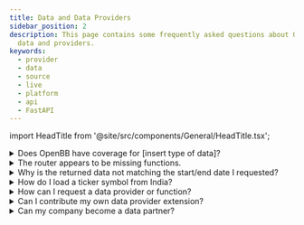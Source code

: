 ```yaml
---
title: Data and Data Providers
sidebar_position: 2
description: This page contains some frequently asked questions about OpenBB
  data and providers.
keywords:
  - provider
  - data
  - source
  - live
  - platform
  - api
  - FastAPI
---
```


import HeadTitle from '@site/src/components/General/HeadTitle.tsx';

<HeadTitle title="Data Providers FAQ - FAQs | OpenBB Platform Docs" />

<details>
<summary mdxType="summary">Does OpenBB have coverage for [insert type of data]?</summary>

Equity market coverage will vary by provider and subscription status with them. It is common for free tiers to be US-listings only.

You can find all data models [here](/platform/data_models), or the [Reference](/platform/reference) page of endpoints. If the type of data you are looking for is not listed there, send us a [feature request](https://openbb.co/request-a-feature) telling us about your use case.

</details>

<details>
<summary mdxType="summary">The router appears to be missing functions.</summary>

The router populates itself from the installed extensions. For example, if the Technical Analysis extension is not installed, the `obb.technical` router path will not be present.

The same applies to data extensions. If a provider module is not installed, it will not be displayed as a choice.

If you have just installed a new extension, the Python interface may need to be rebuilt. This can be triggered manually with:

```python
import openbb
openbb.build()
exit()
```

:::tip
Install all toolkits and data providers with:

```bash
pip install "openbb[all]"
```

or by cloning the GitHub repo, from the `/openbb_platform/` folder:

```bash
python dev_install.py -e
```

The nightly PyPI distribution is another way to install everything, and to be on the bleeding edge of development:

```bashe
pip install openbb-nightly
```

:::

</details>

<details>
<summary mdxType="summary">Why is the returned data not matching the start/end date I requested?</summary>

The provider may not have data from the requested period, in which case the data will be what they return. For example, `provider='yfinance'` at one-minute intervals will not return beyond one week ago.

Another reason could be the data entitlements of your API key. Check the provider's website to know what data coverage to expect. If there is technical problem with a provider or function, please check [GitHub](https://github.com/OpenBB-finance/OpenBBTerminal/issues/new/choose) and raise an issue if one does not already exist. Or, send us an [email](mailto:support@openbb.co) with the details, your system configuration, the syntax used, and any error messages that are raised.

</details>

<details>
<summary mdxType="summary">How do I load a ticker symbol from India?</summary>

Ticker symbols listed on exchanges outside of the US will have a suffix attached, for example, Rico Auto Industries Limited:

```python
from openbb import obb
data = obb.equity.price.historical("ricoauto.ns", provider="fmp")
```

The precise naming convention will differ by source, it's best to reference each source's own documentation for conventions.

</details>

<details>
<summary mdxType="summary">How can I request a data provider or function?</summary>

Please [request a feature](https://openbb.co/request-a-feature), tell us about your use case.

</details>

<details>
<summary mdxType="summary">Can I contribute my own data provider extension?</summary>

Yes! Please take a look at our [Development](/platform/development) pages for more information.

</details>

<details>
<summary mdxType="summary">Can my company become a data partner?</summary>

Yes! Please visit our website [here](https://openbb.co/use-cases/data-vendors) and fill out the form.

</details>
